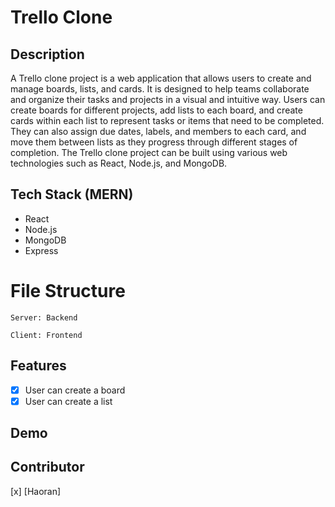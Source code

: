 # Trello Clone

## Description

A Trello clone project is a web application that allows users to create and manage boards, lists, and cards. It is designed to help teams collaborate and organize their tasks and projects in a visual and intuitive way. Users can create boards for different projects, add lists to each board, and create cards within each list to represent tasks or items that need to be completed. They can also assign due dates, labels, and members to each card, and move them between lists as they progress through different stages of completion. The Trello clone project can be built using various web technologies such as React, Node.js, and MongoDB.

## Tech Stack (MERN)

- React
- Node.js
- MongoDB
- Express

# File Structure

```
Server: Backend

Client: Frontend
```

## Features

- [x] User can create a board
- [x] User can create a list

## Demo

## Contributor

[x] [Haoran]
